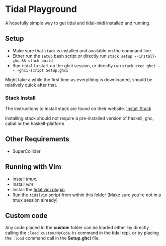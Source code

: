 # Tidal Playground

A hopefully simple way to get tidal and tidal-midi installed and running.

## Setup

* Make sure that `stack` is installed and available on the command line.
* Either run the `setup` bash script or directly run `stack setup --install-ghc && stack build`
* Run `tidal` to start up the ghci session, or directly run `stack exec ghci -- -ghci-script Setup.ghci`

Might take a while the first time as everything is downloaded, should be relatively quick after that.

### Stack Install

The instructions to install stack are found on their website.
[Install Stack](https://docs.haskellstack.org/en/stable/install_and_upgrade/)

Installing stack should not require a pre-installed version of haskell, ghc, cabal or the haskell-platform.

## Other Requirements

* SuperCollider

## Running with Vim

* Install *tmux*.
* Install *vim*
* Install the [tidal vim plugin](https://github.com/munshkr/vim-tidal).
* Run the `tidalvim` script from within this folder (Make sure you're not in a tmux session already)

## Custom code

Any code placed in the **custom** folder can be loaded either by directly calling the `:load custom/MyCode.hs` command in the tidal repl, or by placing the `:load` command call in the **Setup.ghci** file.
